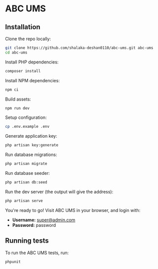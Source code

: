 # ABC UMS

## Installation

Clone the repo locally:

```sh
git clone https://github.com/shalaka-deshan0110/abc-ums.git abc-ums
cd abc-ums
```

Install PHP dependencies:

```sh
composer install
```

Install NPM dependencies:

```sh
npm ci
```

Build assets:

```sh
npm run dev
```

Setup configuration:

```sh
cp .env.example .env
```

Generate application key:

```sh
php artisan key:generate
```

Run database migrations:

```sh
php artisan migrate
```

Run database seeder:

```sh
php artisan db:seed
```

Run the dev server (the output will give the address):

```sh
php artisan serve
```

You're ready to go! Visit ABC UMS in your browser, and login with:

- **Username:** super@admin.com
- **Password:** password

## Running tests

To run the ABC UMS tests, run:

```
phpunit
```
